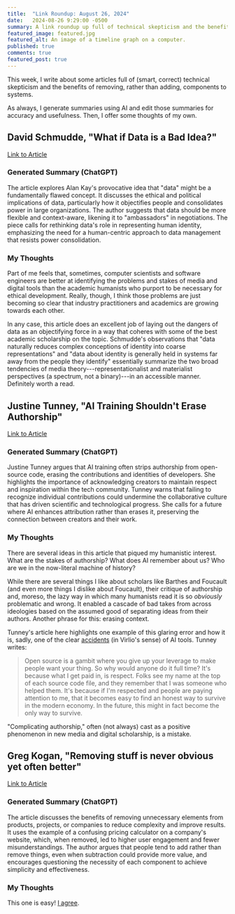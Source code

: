 ```yaml
---
title:  "Link Roundup: August 26, 2024"
date:   2024-08-26 9:29:00 -0500
summary: A link roundup up full of technical skepticism and the benefits of cutting back.
featured_image: featured.jpg
featured_alt: An image of a timeline graph on a computer.
published: true
comments: true
featured_post: true
---
```


This week, I write about some articles full of (smart, correct) technical skepticism and the benefits of removing, rather than adding, components to systems.

As always, I generate summaries using AI and edit those summaries for
accuracy and usefulness. Then, I offer some thoughts of my own.

## David Schmudde, "What if Data is a Bad Idea?"

[Link to
Article](https://schmud.de/posts/2024-08-18-data-is-a-bad-idea.html)

### Generated Summary (ChatGPT)

The article explores Alan Kay\'s provocative idea that "data" might be a
fundamentally flawed concept. It discusses the ethical and political
implications of data, particularly how it objectifies people and
consolidates power in large organizations. The author suggests that data
should be more flexible and context-aware, likening it to "ambassadors"
in negotiations. The piece calls for rethinking data\'s role in
representing human identity, emphasizing the need for a human-centric
approach to data management that resists power consolidation.

### My Thoughts

Part of me feels that, sometimes, computer scientists and software
engineers are better at identifying the problems and stakes of media and
digital tools than the academic humanists who purport to be necessary
for ethical development. Really, though, I think those problems are just
becoming so clear that industry practitioners and academics are growing
towards each other.

In any case, this article does an excellent job of laying out the
dangers of data as an objectifying force in a way that coheres with some
of the best academic scholarship on the topic. Schmudde's observations
that "data naturally reduces complex conceptions of identity into coarse
representations" and "data about identity is generally held in systems
far away from the people they identify" essentially summarize the two
broad tendencies of media theory---representationalist and materialist
perspectives (a spectrum, not a binary)---in an accessible manner.
Definitely worth a read.

## Justine Tunney, "AI Training Shouldn't Erase Authorship"

[Link to Article](https://justine.lol/history/)

### Generated Summary (ChatGPT)

Justine Tunney argues that AI training often strips authorship from
open-source code, erasing the contributions and identities of
developers. She highlights the importance of acknowledging creators to
maintain respect and inspiration within the tech community. Tunney warns
that failing to recognize individual contributions could undermine the
collaborative culture that has driven scientific and technological
progress. She calls for a future where AI enhances attribution rather
than erases it, preserving the connection between creators and their
work.

### My Thoughts

There are several ideas in this article that piqued my humanistic
interest. What are the stakes of authorship? What does AI remember about
us? Who are we in the now-literal machine of history?

While there are several things I like about scholars like Barthes and
Foucault (and even more things I dislike about Foucault), their critique
of authorship and, moreso, the lazy way in which many humanists read it
is so *obviously* problematic and wrong. It enabled a cascade of bad
takes from across ideologies based on the assumed good of separating
ideas from their authors. Another phrase for this: erasing context.

Tunney's article here highlights one example of this glaring error and
how it is, sadly, one of the clear
[accidents](https://v2.nl/articles/surfing-the-accident) (in Virlio's
sense) of AI tools. Tunney writes:

> Open source is a gambit where you give up your leverage to make people
> want your thing. So why would anyone do it full time? It\'s because
> what I get paid in, is respect. Folks see my name at the top of each
> source code file, and they remember that I was someone who helped
> them. It\'s because if I\'m respected and people are paying attention
> to me, that it becomes easy to find an honest way to survive in the
> modern economy. In the future, this might in fact become the only way
> to survive.

"Complicating authorship," often (not always) cast as a positive
phenomenon in new media and digital scholarship, is a mistake.

## Greg Kogan, "Removing stuff is never obvious yet often better"

[Link to Article](https://www.gkogan.co/removing-stuff/)

### Generated Summary (ChatGPT)

The article discusses the benefits of removing unnecessary elements from
products, projects, or companies to reduce complexity and improve
results. It uses the example of a confusing pricing calculator on a
company\'s website, which, when removed, led to higher user engagement
and fewer misunderstandings. The author argues that people tend to add
rather than remove things, even when subtraction could provide more
value, and encourages questioning the necessity of each component to
achieve simplicity and effectiveness.

### My Thoughts

This one is easy! [I agree](/posts/2024/08/stay-on-the-bus-or-optimization-is-a-dirty-word/).
